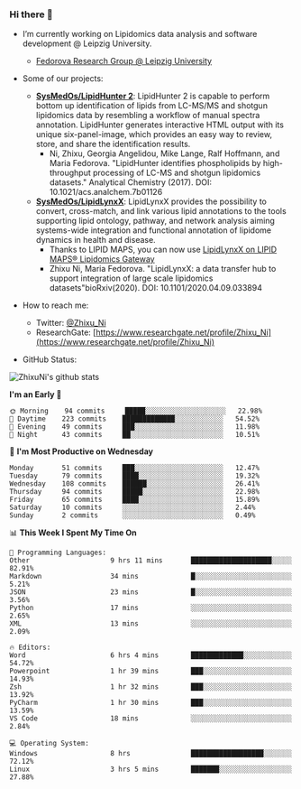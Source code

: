### Hi there 👋

- I’m currently working on Lipidomics data analysis and software development @ Leipzig University.
  + [Fedorova Research Group @ Leipzig University](https://home.uni-leipzig.de/fedorova/)
- Some of our projects:
  + **[SysMedOs/LipidHunter 2](https://github.com/SysMedOs/lipidhunter)**: LipidHunter 2 is capable to perform bottom up identification of lipids from LC-MS/MS and shotgun lipidomics data by resembling a workflow of manual spectra annotation. LipidHunter generates interactive HTML output with its unique six-panel-image, which provides an easy way to review, store, and share the identification results. 
    * Ni, Zhixu, Georgia Angelidou, Mike Lange, Ralf Hoffmann, and Maria Fedorova. "LipidHunter identifies phospholipids by high-throughput processing of LC-MS and shotgun lipidomics datasets." Analytical Chemistry (2017). DOI: 10.1021/acs.analchem.7b01126
  + **[SysMedOs/LipidLynxX](https://github.com/SysMedOs/LipidLynxX)**: LipidLynxX provides the possibility to convert, cross-match, and link various lipid annotations to the tools supporting lipid ontology, pathway, and network analysis aiming systems-wide integration and functional annotation of lipidome dynamics in health and disease.
    * Thanks to LIPID MAPS, you can now use [LipidLynxX on LIPID MAPS® Lipidomics Gateway](http://lipidmaps.org/lipidlynxx/)
    * Zhixu Ni, Maria Fedorova. "LipidLynxX: a data transfer hub to support integration of large scale lipidomics datasets"bioRxiv(2020). DOI: 10.1101/2020.04.09.033894
- How to reach me:
  + Twitter: [@Zhixu_Ni](https://twitter.com/Zhixu_Ni)
  + ResearchGate: [https://www.researchgate.net/profile/Zhixu_Ni](https://www.researchgate.net/profile/Zhixu_Ni)

- GitHub Status:

![ZhixuNi's github stats](https://github-readme-stats.vercel.app/api?username=ZhixuNi&show_icons=true&hide=issues)

<!--START_SECTION:waka-->
**I'm an Early 🐤** 

```text
🌞 Morning    94 commits     █████░░░░░░░░░░░░░░░░░░░░   22.98% 
🌆 Daytime    223 commits    █████████████░░░░░░░░░░░░   54.52% 
🌃 Evening    49 commits     ███░░░░░░░░░░░░░░░░░░░░░░   11.98% 
🌙 Night      43 commits     ██░░░░░░░░░░░░░░░░░░░░░░░   10.51%

```
📅 **I'm Most Productive on Wednesday** 

```text
Monday       51 commits     ███░░░░░░░░░░░░░░░░░░░░░░   12.47% 
Tuesday      79 commits     ████░░░░░░░░░░░░░░░░░░░░░   19.32% 
Wednesday    108 commits    ██████░░░░░░░░░░░░░░░░░░░   26.41% 
Thursday     94 commits     █████░░░░░░░░░░░░░░░░░░░░   22.98% 
Friday       65 commits     ████░░░░░░░░░░░░░░░░░░░░░   15.89% 
Saturday     10 commits     ░░░░░░░░░░░░░░░░░░░░░░░░░   2.44% 
Sunday       2 commits      ░░░░░░░░░░░░░░░░░░░░░░░░░   0.49%

```


📊 **This Week I Spent My Time On** 

```text
💬 Programming Languages: 
Other                    9 hrs 11 mins       ████████████████████░░░░░   82.91% 
Markdown                 34 mins             █░░░░░░░░░░░░░░░░░░░░░░░░   5.21% 
JSON                     23 mins             █░░░░░░░░░░░░░░░░░░░░░░░░   3.56% 
Python                   17 mins             ░░░░░░░░░░░░░░░░░░░░░░░░░   2.65% 
XML                      13 mins             ░░░░░░░░░░░░░░░░░░░░░░░░░   2.09%

🔥 Editors: 
Word                     6 hrs 4 mins        █████████████░░░░░░░░░░░░   54.72% 
Powerpoint               1 hr 39 mins        ███░░░░░░░░░░░░░░░░░░░░░░   14.93% 
Zsh                      1 hr 32 mins        ███░░░░░░░░░░░░░░░░░░░░░░   13.92% 
PyCharm                  1 hr 30 mins        ███░░░░░░░░░░░░░░░░░░░░░░   13.59% 
VS Code                  18 mins             ░░░░░░░░░░░░░░░░░░░░░░░░░   2.84%

💻 Operating System: 
Windows                  8 hrs               ██████████████████░░░░░░░   72.12% 
Linux                    3 hrs 5 mins        ███████░░░░░░░░░░░░░░░░░░   27.88%

```


<!--END_SECTION:waka-->

